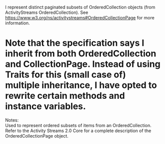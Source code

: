I represent distinct paginated subsets of OrderedCollection objects (from ActivityStreams OrderedCollection). See https://www.w3.org/ns/activitystreams#OrderedCollectionPage for more information.

Note that the specification says I inherit from both OrderedCollection and CollectionPage. Instead of using Traits for this (small case of) multiple inheritance, I have opted to rewrite certain methods and instance variables.
==========
 Notes:  
              Used to represent ordered subsets of items from an
              OrderedCollection. Refer to the
              Activity Streams 2.0 Core for a complete description of the
              OrderedCollectionPage object.
              
